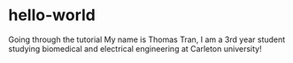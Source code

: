 # hello-world
Going through the tutorial
My name is Thomas Tran, I am a 3rd year student studying biomedical and electrical engineering at Carleton university!
